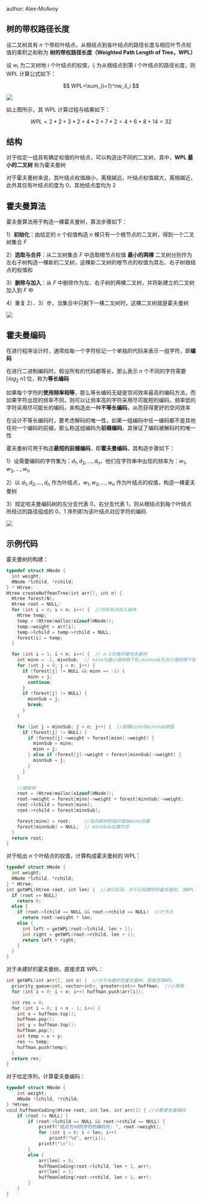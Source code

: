 author:  Alex-McAvoy

## 树的带权路径长度

设二叉树具有 $n$ 个带权叶结点，从根结点到各叶结点的路径长度与相应叶节点权值的乘积之和称为 **树的带权路径长度（Weighted Path Length of Tree，WPL）**

设 $w_i$ 为二叉树地 $i$ 个叶结点的权值，$l_i$ 为从根结点到第 $i$ 个叶结点的路径长度，则 WPL 计算公式如下：

$$
WPL=\sum_{i=1}^nw_il_i
$$

![](./images/huffman-tree-1.png)

如上图所示，其 WPL 计算过程与结果如下：

$$
WPL=2*2+3*2+4*2+7*2=4+6+8+14=32
$$

## 结构

对于给定一组具有确定权值的叶结点，可以构造出不同的二叉树，其中，**WPL 最小的二叉树** 称为霍夫曼树

对于霍夫曼树来说，其叶结点权值越小，离根越远，叶结点权值越大，离根越近，此外其仅有叶结点的度为 $0$，其他结点度均为 $2$

## 霍夫曼算法

霍夫曼算法用于构造一棵霍夫曼树，算法步骤如下：

1）**初始化**：由给定的 $n$ 个权值构造 $n$ 棵只有一个根节点的二叉树，得到一个二叉树集合 $F$

2）**选取与合并**：从二叉树集合 $F$ 中选取根节点权值 **最小的两棵** 二叉树分别作为左右子树构造一棵新的二叉树，这棵新二叉树的根节点的权值为其左、右子树根结点的权值和

3）**删除与加入**：从 $F$ 中删除作为左、右子树的两棵二叉树，并将新建立的二叉树加入到 $F$ 中

4）重复 2）、3）步，当集合中只剩下一棵二叉树时，这棵二叉树就是霍夫曼树

![](./images/huffman-tree-2.png)

## 霍夫曼编码

在进行程序设计时，通常给每一个字符标记一个单独的代码来表示一组字符，即**编码**

在进行二进制编码时，假设所有的代码都等长，那么表示 $n$ 个不同的字符需要 $\left \lceil log_2 \:n \right \rceil$ 位，称为**等长编码**

如果每个字符的**使用频率相等**，那么等长编码无疑是空间效率最高的编码方法，而如果字符出现的频率不同，则可以让频率高的字符采用尽可能短的编码，频率低的字符采用尽可能长的编码，来构造出一种**不等长编码**，从而获得更好的空间效率

在设计不等长编码时，要考虑解码的唯一性，如果一组编码中任一编码都不是其他任何一个编码的前缀，那么称这组编码为**前缀编码**，其保证了编码被解码时的唯一性

霍夫曼树可用于构造**最短的前缀编码**，即**霍夫曼编码**，其构造步骤如下：

1）设需要编码的字符集为：$d_1,d_2,...,d_n$，他们在字符串中出现的频率为：$w_1,w_2,...,w_n$

2）以 $d_1,d_2,...,d_n$ 作为叶结点，$w_1,w_2,...,w_n$ 作为叶结点的权值，构造一棵霍夫曼树

3）规定哈夫曼编码树的左分支代表 $0$，右分支代表 $1$，则从根结点到每个叶结点所经过的路径组成的 $0$、$1$ 序列即为该叶结点对应字符的编码

![](./images/huffman-tree-3.png)

## 示例代码

霍夫曼树的构建：

```C++
typedef struct HNode {
  int weight;
  HNode *lchild, *rchild;
} * Htree;
Htree createHuffmanTree(int arr[], int n) {
  Htree forest[N];
  Htree root = NULL;
  for (int i = 0; i < n; i++) {  //将所有点存入森林
    Htree temp;
    temp = (Htree)malloc(sizeof(HNode));
    temp->weight = arr[i];
    temp->lchild = temp->rchild = NULL;
    forest[i] = temp;
  }

  for (int i = 1; i < n; i++) {  // n-1次循环建哈夫曼树
    int minn = -1, minnSub;  // minn为最小值树根下标,minnsub为次小值树根下标
    for (int j = 0; j < n; j++) {
      if (forest[j] != NULL && minn == -1) {
        minn = j;
        continue;
      }
      if (forest[j] != NULL) {
        minnSub = j;
        break;
      }
    }

    for (int j = minnSub; j < n; j++) {  //根据minn与minnSub赋值
      if (forest[j] != NULL) {
        if (forest[j]->weight < forest[minn]->weight) {
          minnSub = minn;
          minn = j;
        } else if (forest[j]->weight < forest[minnSub]->weight) {
          minnSub = j;
        }
      }
    }

    //建新树
    root = (Htree)malloc(sizeof(HNode));
    root->weight = forest[minn]->weight + forest[minnSub]->weight;
    root->lchild = forest[minn];
    root->rchild = forest[minnSub];

    forest[minn] = root;     //指向新树的指针赋给minn位置
    forest[minnSub] = NULL;  // minnSub位置为空
  }
  return root;
}
```

对于给出 $n$ 个叶结点的权值，计算构成霍夫曼树的 WPL：

```C++
typedef struct HNode {
  int weight;
  HNode *lchild, *rchild;
} * Htree;
int getWPL(Htree root, int len) {  //递归实现，对于已经建好的霍夫曼树，求WPL
  if (root == NULL)
    return 0;
  else {
    if (root->lchild == NULL && root->rchild == NULL)  //叶节点
      return root->weight * len;
    else {
      int left = getWPL(root->lchild, len + 1);
      int right = getWPL(root->rchild, len + 1);
      return left + right;
    }
  }
}
```

对于未建好的霍夫曼树，直接求其 WPL：

```C++
int getWPL(int arr[], int n) {  //对于未建好的霍夫曼树，直接求其WPL
  priority_queue<int, vector<int>, greater<int>> huffman;  //小根堆
  for (int i = 0; i < n; i++) huffman.push(arr[i]);

  int res = 0;
  for (int i = 0; i < n - 1; i++) {
    int x = huffman.top();
    huffman.pop();
    int y = huffman.top();
    huffman.pop();
    int temp = x + y;
    res += temp;
    huffman.push(temp);
  }
  return res;
}
```

对于给定序列，计算霍夫曼编码：

```C++
typedef struct HNode {
    int weight;
    HNode *lchild, *rchild;
} *Htree;
void huffmanCoding(Htree root, int len, int arr[]) { //计算霍夫曼编码
    if (root != NULL) {
        if (root->lchild == NULL && root->rchild == NULL) {
            printf("结点为%d的字符的编码为: ", root->weight);
            for (int i = 0; i < len; i++)
                printf("%d", arr[i]);
            printf("\n");
        } 
        else {
            arr[len] = 0;
            huffmanCoding(root->lchild, len + 1, arr);
            arr[len] = 1;
            huffmanCoding(root->rchild, len + 1, arr);
        }
    }
}
```
